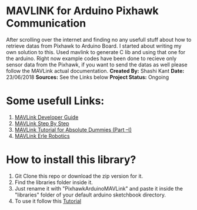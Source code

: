 # MAVLINK for Arduino Pixhawk Communication
After scrolling over the internet and finding no any usefull stuff about how to retrieve datas from Pixhawk to Arduino Board. I started about writing my own solution to this. Used mavlink to generate C lib and using that one for the arduino. Right now example codes have been done to recieve only sensor data from the Pixhawk, if you want to send the datas as well please follow the MAVLink actual documentation.
**Created By:** Shashi Kant
**Date:** 23/06/2018
**Sources:** See the Links below
**Project Status:** Ongoing

# Some usefull Links:
1. [MAVLink Developer Guide](https://mavlink.io/en/)
1. [MAVLink Step By Step](https://discuss.ardupilot.org/t/mavlink-step-by-step/9629)
1. [MAVLink Tutorial for Absolute Dummies (Part –I)](https://diydrones.com/group/arducopterusergroup/forum/topics/mavlink-tutorial-for-absolute-dummies-part-i?xg_source=activity)
1. [MAVLink Erle Robotics](http://erlerobot.github.io/erle_gitbook/en/mavlink/mavlink.html)

# How to install this library?
1. Git Clone this repo or download the zip version for it.
1. Find the libraries folder inside it.
1. Just rename it with "PixhawkArduinoMAVLink" and paste it inside the "libraries" folder of your default arduino sketchbook directory.
1. To use it follow this [Tutorial](tutorial.md)
